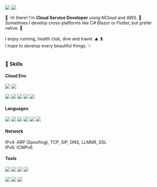 <p>
  <a href="https://musclebear.tistory.com/" target="_blank"><img src="https://img.shields.io/badge/Blog-DD0B78?style=flat-square&logo=GitHub%20Sponsors&logoColor=white"/></a>
  <a href="mailto:devnk915@gmail.com" target="_blank"><img src="https://img.shields.io/badge/devnk915@gmail.com-EA4335?style=flat-square&logo=Gmail&logoColor=white"/></a>
</p>

<p>
  👋&nbsp; Hi there! I'm <b>Cloud Service Developer</b> using NCloud and AWS. 🚀<br/>
  Sometimes I develop cross-platforms like C# Blazor or Flutter, but prefer native. 💖<br/><br/>
  I enjoy running, health club, dive and travel. ⛰ 🏄<br/>
  I hope to develop every beautiful things. ✨ <br/><br/>
</p>

### 💪 Skills
#### Cloud Env
<p> 
  <img src="https://img.shields.io/badge/AmazonAWS-232F3E?style=flat-square&logo=AmazonAWS&logoColor=white"/>
  <img src="https://img.shields.io/badge/ncloud-NaverCloud-green?style=flat-square"/>
</p>
<p>
  <img src="https://img.shields.io/badge/Ansible-EE0000?style=flat-square&logo=Ansible&logoColor=white"/>
  <img src="https://img.shields.io/badge/Terraform-7B42BC?style=flat-square&logo=Terraform&logoColor=white"/>
  <img src="https://img.shields.io/badge/Docker-2496ED?style=flat-square&logo=Docker&logoColor=white"/>
  <img src="https://img.shields.io/badge/Kubernetes-326CE5?style=flat-square&logo=Kubernetes&logoColor=white"/>
  <img src="https://img.shields.io/badge/Istio-Istio-lightgrey?style=flat-square"/>
</p>
  
#### Languages
<p>
  <img src="https://img.shields.io/badge/Go-00ADD8?style=flat-square&logo=Go&logoColor=white"/>
  <img src="https://img.shields.io/badge/C-A8B9CC?style=flat-square&logo=C&logoColor=white"/>
  <img src="https://img.shields.io/badge/C++-00599C?style=flat-square&logo=C++&logoColor=white"/>
  <img src="https://img.shields.io/badge/CSharp-239120?style=flat-square&logo=CSharp&logoColor=white"/>
  <img src="https://img.shields.io/badge/Python-3776AB?style=flat-square&logo=Python&logoColor=white"/>
  <img src="https://img.shields.io/badge/Vue.js-4FC08D?style=flat-square&logo=Vue.JS&logoColor=white"/>
</p>

#### Network
<p>
  IPv4: ARP (Spoofing), TCP, SIP, DNS, LLMNR, SSL <br>
  IPv6: ICMPv6
</p>

#### Tools
<p>
  <img src="https://img.shields.io/badge/Git-F05032?style=flat-square&logo=Git&logoColor=white"/>
  <img src="https://img.shields.io/badge/Swagger-85EA2D?style=flat-square&logo=Swagger&logoColor=black"/>
  <img src="https://img.shields.io/badge/VisualStudioCode-007ACC?style=flat-square&logo=VisualStudioCode&logoColor=white"/>
  <img src="https://img.shields.io/badge/Jira-0052CC?style=flat-square&logo=Jira&logoColor=white"/>
</p>
<p>
  <img src="https://img.shields.io/badge/Jenkins-024939?style=flat-square&logo=Jenkins&logoColor=white"/>
  <img src="https://img.shields.io/badge/Bamboo-0052CC?style=flat-square&logo=Bamboo&logoColor=white"/>
  <img src="https://img.shields.io/badge/RobotFramework-000000?style=flat-square&logo=RobotFramework&logoColor=white"/>
  
</p>
